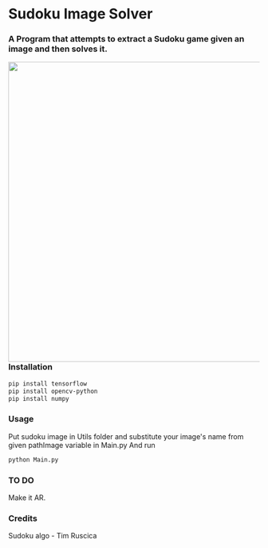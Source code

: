 # Sudoku Image Solver

### A Program that attempts to extract a Sudoku game given an image and then solves it. 

<img align="left" src="https://i.imgur.com/SJKR9gC.png" width="600px"/>

### Installation

```bash
pip install tensorflow 
pip install opencv-python
pip install numpy

```
### Usage
Put sudoku image in Utils folder and substitute your image's name from given pathImage variable in Main.py 
And run 
```bash
python Main.py
```


### TO DO
   Make it AR.

### Credits
   Sudoku algo - Tim Ruscica

